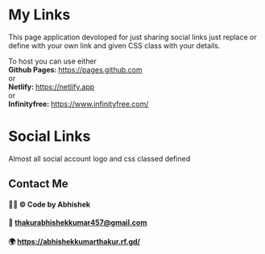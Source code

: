 # My Links
This page application devoloped for just sharing social links just replace or define with your own link and given CSS class with your details.

To host you can use either<br>
<b>Github Pages: </b> https://pages.github.com
<br> or <br>
<b>Netlify: </b> https://netlify.app
<br> or <br>
<b>Infinityfree: </b> https://www.infinityfree.com/

# Social Links
Almost all social account logo and css classed defined

## Contact Me
#### 👨‍💻 © Code by Abhishek<br>
#### 📝 thakurabhishekkumar457@gmail.com<br>
#### 🌍 https://abhishekkumarthakur.rf.gd/
